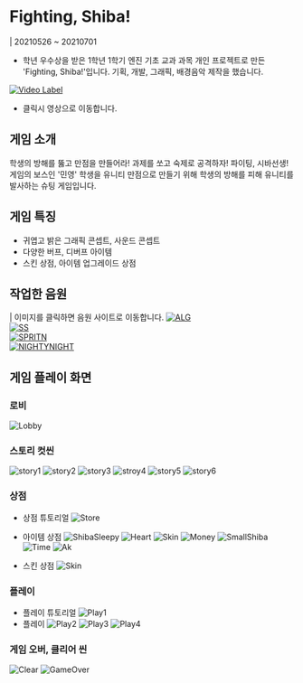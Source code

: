 # Fighting, Shiba!
| 20210526 ~ 20210701

* 학년 우수상을 받은 1학년 1학기 엔진 기초 교과 과목 개인 프로젝트로 만든 'Fighting, Shiba!'입니다. 기획, 개발, 그래픽, 배경음악 제작을 했습니다.

[![Video Label](https://img.youtube.com/vi/d36qKLiICJA/0.jpg)](https://youtu.be/d36qKLiICJA)
* 클릭시 영상으로 이동합니다.

## 게임 소개
학생의 방해를 뚫고 만점을 만들어라! 과제를 쏘고 숙제로 공격하자! 파이팅, 시바선생! 게임의 보스인 '민영' 학생을 유니티 만점으로 만들기 위해 학생의 방해를 피해 유니티를 발사하는 슈팅 게임입니다.

## 게임 특징
* 귀엽고 밝은 그래픽 콘셉트, 사운드 콘셉트
* 다양한 버프, 디버프 아이템
* 스킨 상점, 아이템 업그레이드 상점

## 작업한 음원
| 이미지를 클릭하면 음원 사이트로 이동합니다.
[![ALG](https://user-images.githubusercontent.com/77655318/170060859-4536d649-a3df-4cc5-89e8-fb1f157abe59.png)](https://soundcloud.com/1cjgmuszzmxe/a-little-ghost?utm_source=clipboard&utm_medium=text&utm_campaign=social_sharing)<br/> 
[![SS](https://user-images.githubusercontent.com/77655318/170061728-7e88493c-9f33-4e2d-b49f-75671a776fc4.png)](https://soundcloud.com/1cjgmuszzmxe/summer-storm?utm_source=clipboard&utm_medium=text&utm_campaign=social_sharing)<br/> 
[![SPRITN](https://user-images.githubusercontent.com/77655318/170061741-d727f7ba-fac5-47e7-b94a-951ccde578b1.png)](https://soundcloud.com/1cjgmuszzmxe/mrtjd3liovoc?utm_source=clipboard&utm_medium=text&utm_campaign=social_sharing)<br/> 
[![NIGHTYNIGHT](https://user-images.githubusercontent.com/77655318/170061755-cdbe5e12-cadf-4213-b206-847a8368eceb.png)](https://soundcloud.com/1cjgmuszzmxe/nighty-night?utm_source=clipboard&utm_medium=text&utm_campaign=social_sharing)

## 게임 플레이 화면
### 로비
![Lobby](https://user-images.githubusercontent.com/77655318/170050941-e301c4b1-6c46-44ff-81df-4267e7f387a4.png)

### 스토리 컷씬
![story1](https://user-images.githubusercontent.com/77655318/170051070-cbceba0d-ae25-4f33-b33b-ebbec8fa5bf6.png)
![story2](https://user-images.githubusercontent.com/77655318/170051093-c5fea62c-277a-44a9-aefb-e5914d538db5.png)
![story3](https://user-images.githubusercontent.com/77655318/170051114-0b147090-6d13-4fc5-8525-3c93b0d50a32.png)
![stroy4](https://user-images.githubusercontent.com/77655318/170051160-45f26c68-c4c3-4005-8ab9-8b03c36505d6.png)
![story5](https://user-images.githubusercontent.com/77655318/170051126-37f2c06c-cf2f-4f74-8cfb-38b36dd75fd4.png)
![story6](https://user-images.githubusercontent.com/77655318/170051137-9e34c915-85cd-4f9f-924d-e65eb48ce9ef.png)

### 상점
* 상점 튜토리얼
![Store](https://user-images.githubusercontent.com/77655318/170051656-2244ba89-692e-4c05-8d5b-9b8b8cc33535.png)

* 아이템 상점
![ShibaSleepy](https://user-images.githubusercontent.com/77655318/170052411-5fa4a016-78de-4e57-8dde-7ad73df2b636.png)
![Heart](https://user-images.githubusercontent.com/77655318/170051587-b4ce1c0c-c041-44b4-9b94-cb74869b3c04.png)
![Skin](https://user-images.githubusercontent.com/77655318/170051566-8bdecb29-7b4e-4f07-aecd-d53afa78906b.png)
![Money](https://user-images.githubusercontent.com/77655318/170052157-ac599784-28cd-4e88-aea3-8ef3edd85d0b.png)
![SmallShiba](https://user-images.githubusercontent.com/77655318/170051570-e3a97069-5922-4eb1-a28f-916cc2208235.png)
![Time](https://user-images.githubusercontent.com/77655318/170051573-4a3269e1-30d5-4f81-964c-47c4394f0891.png)
![Ak](https://user-images.githubusercontent.com/77655318/170051579-3e68d958-99dd-4fdf-b2de-9418bb0ab034.png)

* 스킨 상점
![Skin](https://user-images.githubusercontent.com/77655318/170051774-0c004d85-6ceb-4e63-beaa-7126f15e93c8.png)

### 플레이
* 플레이 튜토리얼
![Play1](https://user-images.githubusercontent.com/77655318/170051858-cd464847-9c35-4cc0-bcf7-f84c1814fcf4.png)
* 플레이
![Play2](https://user-images.githubusercontent.com/77655318/170051869-c1003541-07a6-48c0-ac29-3a7b8f523554.png)
![Play3](https://user-images.githubusercontent.com/77655318/170051874-244a9874-a8d2-464d-8973-712a83bffc88.png)
![Play4](https://user-images.githubusercontent.com/77655318/170051888-3b079466-b141-4a76-828d-5a8ed389adff.png)

### 게임 오버, 클리어 씬
![Clear](https://user-images.githubusercontent.com/77655318/170052228-d695fd56-25d9-40b2-8e88-c1fa4363732a.png)
![GameOver](https://user-images.githubusercontent.com/77655318/170052239-0f440346-6d89-4b90-b424-04b94fa04261.png)

